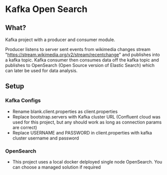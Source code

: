 # Kafka Open Search

## What?
Kafka project with a producer and consumer module.

Producer listens to server sent events from wikimedia changes stream "https://stream.wikimedia.org/v2/stream/recentchange" and publishes into a kafka topic.
Kafka consumer then consumes data off the kafka topic and publishes to OpenSearch (Open Source version of Elastic Search) which can later be used for data analysis.

## Setup
### Kafka Configs
<ul>
  <li>
    Rename blank.client.properties as client.properties
  </li>
  <li>
    Replace bootstrap.servers with Kafka cluster URL (Confluent cloud was used for this project, but any should work as long as connection params are correct)
  </li>
  <li>
    Replace USERNAME and PASSWORD in client.properties with kafka cluster username and password
  </li>
</ul>

### OpenSearch
<ul>
  <li>This project uses a local docker delployed single node OpenSearch. You can choose a managed solution if required</li>
</ul>
